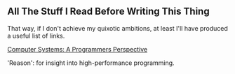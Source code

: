 ## All The Stuff I Read Before Writing This Thing

That way, if I don't achieve my quixotic ambitions, at least I'll have
produced a useful list of links.

[Computer Systems: A Programmers Perspective](http://jarson.asia/resource/CSAPP.pdf)

'Reason': for insight into high-performance programming.
